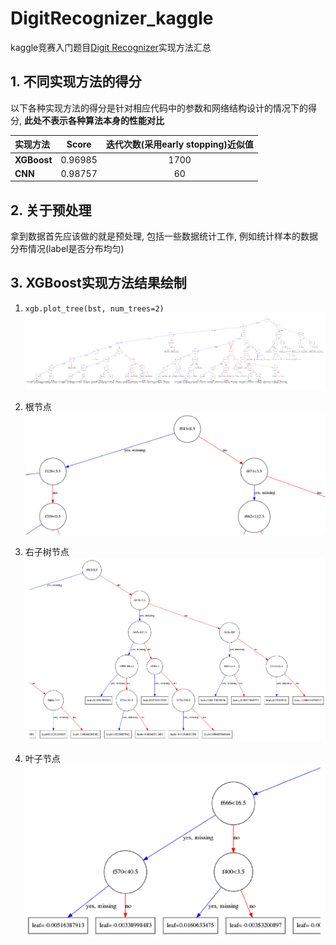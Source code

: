 # DigitRecognizer_kaggle
kaggle竞赛入门题目[Digit Recognizer](https://www.kaggle.com/c/digit-recognizer/data)实现方法汇总

## 1. 不同实现方法的得分
以下各种实现方法的得分是针对相应代码中的参数和网络结构设计的情况下的得分, **此处不表示各种算法本身的性能对比**

| 实现方法 | Score | 迭代次数(采用early stopping)近似值 |
| :--- | :---: | :---: |
| **XGBoost** | 0.96985 | 1700 |
| **CNN** | 0.98757 | 60 |

## 2. 关于预处理
拿到数据首先应该做的就是预处理, 包括一些数据统计工作, 例如统计样本的数据分布情况(label是否分布均匀)

## 3. XGBoost实现方法结果绘制
1. `xgb.plot_tree(bst, num_trees=2)`
![data/images/1_digit_recognizer_model_Plot.png](data/images/1_digit_recognizer_model_Plot.png)

2. 根节点 
![data/images/2_root.png](data/images/2_root.png)

3. 右子树节点
![data/images/3_right_sub_tree.png](data/images/3_right_sub_tree.png)

4. 叶子节点
![data/images/4_leaf_node.png](data/images/4_leaf_node.png)

